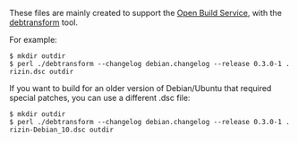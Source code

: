 These files are mainly created to support the [Open Build
Service](https://build.opensuse.org/package/show/home:RizinOrg/rizin), with the
[debtransform](https://raw.githubusercontent.com/openSUSE/obs-build/master/debtransform)
tool.

For example:
```
$ mkdir outdir
$ perl ./debtransform --changelog debian.changelog --release 0.3.0-1 . rizin.dsc outdir
```

If you want to build for an older version of Debian/Ubuntu that required special
patches, you can use a different .dsc file:
```
$ mkdir outdir
$ perl ./debtransform --changelog debian.changelog --release 0.3.0-1 . rizin-Debian_10.dsc outdir
```